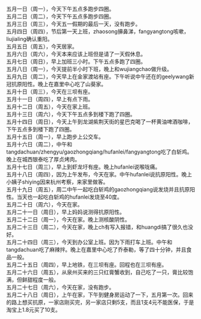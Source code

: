 五月一日（周一），今天下午五点多跑步四圈。</br>
五月二日（周二），今天下午五点多跑步四圈。</br>
五月三日（周三），今天五一假期的最后一天，没有跑步。</br>
五月四日（周四），节后第一天上班，zhaosong擤鼻涕，fangyangtong咳嗽，liujialing确认重阳。</br>
五月五日（周五），今天居家。</br>
五月六日（周六），今天本来应该上班但是请了一天假休息。</br>
五月七日（周日），早上加班三小时。下午五点多跑了四圈。</br>
五月八日（周一），今天提前半小时下班，晚上和wujiangchao做升级。</br>
五月九日（周二），今天早上在金家渡站有座。下午听说中午还在的geelywang新冠抗原阳性。晚上在嘉里中心吃了山葵家。</br>
五月十日（周三），今天在三坝有座。</br>
五月十一日（周四），早上有点下雨。</br>
五月十二日（周五），今天在家上班。</br>
五月十三日（周六），今天下午五点多到楼下跑了四圈。</br>
五月十四日（周日），今天上午到龙湖紫荆天街的星巴克喝了一杯黄油啤酒咖啡，下午五点多到楼下跑了四圈。</br>
五月十五日（周一），早上跑步上公交车。</br>
五月十六日（周二），中午和tangdachuan/zhengyu/gaozhongqiang/hufanlei/fangyangtong吃了白斩鸡。晚上在城西银泰吃了厚贞烤肉。</br>
五月十七日（周三），早上到虾龙圩有座。晚上hufanlei说喉咙痛。</br>
五月十八日（周四），因为上午发布，今天在家。中午hufanlei说抗原阳性。晚上小姨子shiying因来杭州考察，来家里做客。</br>
五月十九日（周五），周二中午一起吃白斩鸡的gaozhongqiang说发烧并且抗原阳性。当天也一起吃白斩鸡的hufanlei发烧至40度。</br>
五月二十日（周六），今天在家。</br>
五月二十一日（周日），早上妈妈说测得抗原阳性。</br>
五月二十二日（周一），今天在家。晚上测核酸阴性。</br>
五月二十三日（周二），今天在家，晚上ch有写入报错，和huangdi搞了很久也没好。</br>
五月二十四日（周三），今天到办公室上班。因为下雨打车上班。中午和tangdachuan吃了麻辣拌。晚上在嘉里中心吃了乔泰勒，等了四十分钟，并且食品一般。</br>
五月二十五日（周四），早上地铁，在三坝有座。回程也在三坝有座。</br>
五月二十六日（周五），从泉州买来的三只红膏蟹收到，自己吃了一只，膏比较饱满，但鲜甜程度一般。</br>
五月二十七日（周六），今天在家，没有跑步。</br>
五月二十八日（周日），上午在家，下午到健身房运动了一下，五月第一次。回来的路上想买抗原，一家店刚买完，另一家店只剩5支，而且1支4元不能医保，于是淘宝上1.8元买了10支。</br> 
